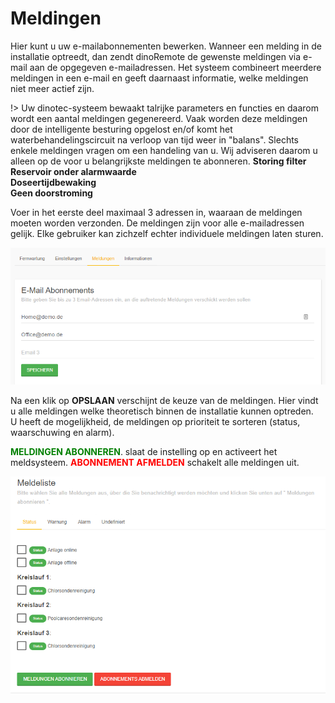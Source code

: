 ﻿# Meldingen

Hier kunt u uw e-mailabonnementen bewerken.
Wanneer een melding in de installatie optreedt, dan zendt dinoRemote de gewenste meldingen via e-mail aan de opgegeven e-mailadressen. Het systeem combineert meerdere meldingen in een e-mail en geeft daarnaast informatie, welke meldingen niet meer actief zijn.
  
!> Uw dinotec-systeem bewaakt talrijke parameters en functies en daarom wordt een aantal meldingen gegenereerd. 
Vaak worden deze meldingen door de intelligente besturing opgelost en/of komt het waterbehandelingscircuit na verloop van tijd weer in "balans". 
Slechts enkele meldingen vragen om een handeling van u. Wij adviseren daarom u alleen op de voor u belangrijkste meldingen te abonneren. 
**Storing filter**  
**Reservoir onder alarmwaarde**  
**Doseertijdbewaking**  
**Geen doorstroming**  



Voer in het eerste deel maximaal 3 adressen in, waaraan de meldingen moeten worden verzonden.
De meldingen zijn voor alle e-mailadressen gelijk. Elke gebruiker kan zichzelf echter individuele meldingen laten sturen.

![image alt text](../assets/mail.png)

Na een klik op **OPSLAAN** verschijnt de keuze van de meldingen. 
Hier vindt u alle meldingen welke theoretisch binnen de installatie kunnen optreden.   
U heeft de mogelijkheid, de meldingen op prioriteit te sorteren (status, waarschuwing en alarm).  
  
**<span style="color:green">MELDINGEN ABONNEREN</span>**. slaat de instelling op en activeert het meldsysteem. 
**<span style="color:red">ABONNEMENT AFMELDEN</span>** schakelt alle meldingen uit.

 ![image alt text](../assets/message.png)
